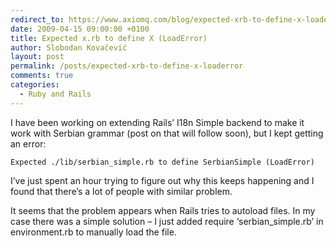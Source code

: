 ```yaml
---
redirect_to: https://www.axiomq.com/blog/expected-xrb-to-define-x-loaderror/
date: 2009-04-15 09:00:00 +0100
title: Expected x.rb to define X (LoadError)
author: Slobodan Kovačević
layout: post
permalink: /posts/expected-xrb-to-define-x-loaderror
comments: true
categories:
  - Ruby and Rails
---
```

I have been working on extending Rails&#8217; I18n Simple backend to make it work with Serbian grammar (post on that will follow soon), but I kept getting an error:

`Expected ./lib/serbian_simple.rb to define SerbianSimple (LoadError)`

I&#8217;ve just spent an hour trying to figure out why this keeps happening and I found that there&#8217;s a lot of people with similar problem.

It seems that the problem appears when Rails tries to autoload files. In my case there was a simple solution &#8211; I just added require &#8216;serbian_simple.rb&#8217; in environment.rb to manually load the file.
